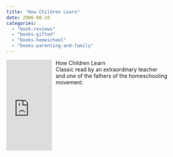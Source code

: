 ```yaml
---
title: "How Children Learn"
date: 2006-08-10
categories: 
  - "book-reviews"
  - "books-gifted"
  - "books-homeschool"
  - "books-parenting-and-family"
---
```


<iframe scrolling="no" frameborder="0" src="http://rcm.amazon.com/e/cm?t=soultravelers-20&o=1&p=8&l=as1&asins=0201484048&fc1=000000&IS2=1&lt1=_blank&lc1=0000FF&bc1=000000&bg1=FFFFFF&f=ifr" marginwidth="0" marginheight="0" style="width: 120px; height: 240px; margin-right: 10px; float: left; margin-bottom: 20px;"></iframe>

How Children Learn  
Classic read by an extraordinary teacher  
and one of the fathers of the homeschooling  
movement.

